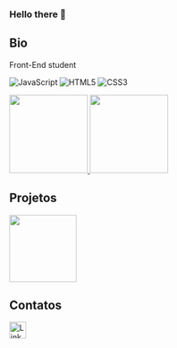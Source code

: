### Hello there 👋

## Bio

Front-End student 

![JavaScript](https://img.shields.io/badge/JavaScript-323330?style=for-the-badge&logo=javascript&logoColor=F7DF1E)
![HTML5](https://img.shields.io/badge/HTML5-E34F26?style=for-the-badge&logo=html5&logoColor=white)
![CSS3](https://img.shields.io/badge/CSS3-1572B6?style=for-the-badge&logo=css3&logoColor=white)

<a href="https://github.com/viccarv/vicgit.github.io">
<img height="140cm" src="https://github-readme-stats.vercel.app/api?username=viccarv&theme=radical"/>
</a> <a href="https://github.com/viccarv/vicgit.github.io">
<img height="140cm" src="https://github-readme-stats.vercel.app/api/top-langs/?username=viccarv&layout=compact&theme=radical"/>
</a>

## Projetos

<a href="https://github.com/viccarv/vicgit.github.io">
<img height="120cm" src="https://github-readme-stats.vercel.app/api/pin/?username=viccarv&repo=vicgit.github.io&theme=radical" /></a>


## Contatos

[<img src='https://img.shields.io/badge/LinkedIn-0077B5?style=for-the-badge&logo=linkedin&logoColor=white' alt='Linkedin' height='30'>](https://www.linkedin.com/in/victor-carvalho-a3a975251/)
